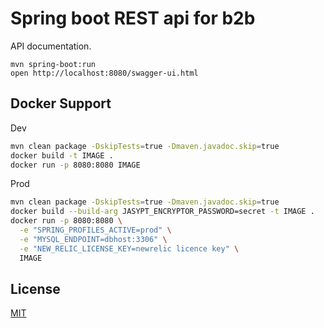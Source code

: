 # Spring boot REST api for b2b

API documentation.

```
mvn spring-boot:run
open http://localhost:8080/swagger-ui.html
```


## Docker Support

Dev

```bash
mvn clean package -DskipTests=true -Dmaven.javadoc.skip=true
docker build -t IMAGE .
docker run -p 8080:8080 IMAGE
```

Prod

```bash
mvn clean package -DskipTests=true -Dmaven.javadoc.skip=true
docker build --build-arg JASYPT_ENCRYPTOR_PASSWORD=secret -t IMAGE .
docker run -p 8080:8080 \
  -e "SPRING_PROFILES_ACTIVE=prod" \
  -e "MYSQL_ENDPOINT=dbhost:3306" \
  -e "NEW_RELIC_LICENSE_KEY=newrelic licence key" \
  IMAGE
```




## License

[MIT](/LICENSE)


